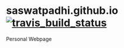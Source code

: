 # saswatpadhi.github.io [![travis_build_status](https://travis-ci.org/SaswatPadhi/saswatpadhi.github.io.svg?branch=master)](https://travis-ci.org/SaswatPadhi/saswatpadhi.github.io)
Personal Webpage
